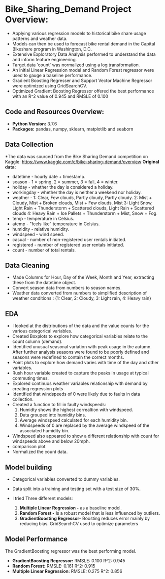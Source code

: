 # Bike_Sharing_Demand Project Overview:

* Applying various regression models to historical bike share usage patterns and weather data. 
* Models can then be used to forecast bike rental demand in the Capital Bikeshare program in Washington, D.C.
* Extensive Exploratory Data Analysis performed to understand the data and inform feature engineering.
* Target data 'count' was normalized using a log transformation.
* An initial Linear Regression model and Random Forest regressor were used to gauge a baseline performance.
* Gradient Boosting Regresser and Support Vector Machine Regressor were optimized using GridSearchCV.
* Optimized Gradient Boosting Regressor offered the best performance with an R^2 value of 0.945 and RMSLE of 0.100
## Code and Resources Overview:
* **Python Version:** 3.7.6
* **Packages:** pandas, numpy, sklearn, matplotlib and seaborn
## Data Collection
*The data was sourced from the Bike Sharing Demand competition on Kaggle:
https://www.kaggle.com/c/bike-sharing-demand/overview
 **Original data:** 
* datetime - hourly date + timestamp.  
* season -  1 = spring, 2 = summer, 3 = fall, 4 = winter.
* holiday - whether the day is considered a holiday.
* workingday - whether the day is neither a weekend nor holiday.
* weather - 1: Clear, Few clouds, Partly cloudy, Partly cloudy.
2: Mist + Cloudy, Mist + Broken clouds, Mist + Few clouds, Mist
3: Light Snow, Light Rain + Thunderstorm + Scattered clouds, Light Rain + Scattered clouds
4: Heavy Rain + Ice Pallets + Thunderstorm + Mist, Snow + Fog. 
* temp - temperature in Celsius.
* atemp - "feels like" temperature in Celsius.
* humidity - relative humidity.
* windspeed - wind speed.
* casual - number of non-registered user rentals initiated.
* registered - number of registered user rentals initiated.
* count - number of total rentals.
## Data Cleaning
* Made Columns for Hour, Day of the Week, Month and Year, extracting these from the datetime object.
* Convert season data from numbers to season names.
* Weather data converted from numbers to simplified description of weather conditions : {1: Clear, 2: Cloudy, 3: Light rain, 4: Heavy rain}

## EDA
* I looked at the distributions of the data and the value counts for the various categorical variables. 
* Created Boxplots to explore how categorical variables relate to the count column (demand).
* Identified unusual seasonal variation with peak usage in the autumn. After further analysis seasons were found to be poorly defined and seasons were redefined to contain the correct months.
* Point plots to explore how demand varies with time of the day and other variables.
* Rush hour variable created to capture the peaks in usage at typical commuting times.
* Explored continuos weather variables relationship with demand by creating regression plots
* Identified that windspeeds of 0 were likely due to faults in data collection.
* Created a function to fill in faulty windspeeds: 
   1. Humidty shows the highest correaltion with windspeed.
   2. Data grouped into humidity bins.
   3. Average windspeed calculated for each humidity bin.
   4. Windspeeds of 0 are replaced by the average windspeed of the associated humidity bin.
 * Windspeed also appeared to show a different relationship with count for windspeeds above and below 20mph.
 * comparison plot
 * Normalized the count data.

## Model building
* Categorical variables converted to dummy variables.
* Data split into a training and testing set with a test size of 30%.

* I tried Three different models:
  1. **Multiple Linear Regression -** as a baseline model.
  2. **Random Forest -** Is a robust model that is less influenced by outliers.
  3. **GradientBoosting Regressor-** Boosting reduces error mainly by reducing bias. GridSearchCV used to optimize parameters
  
## Model Performance
The GradientBoosting regressor was the best performing model.

* **GradientBoosting Regressor:** RMSLE:  0.100   R^2: 0.945
* **Random Forest:** RMSLE:  0.161   R^2:  0.915 
* **Multiple Linear Regression:** RMSLE: 0.275 R^2: 0.856

                          
  


